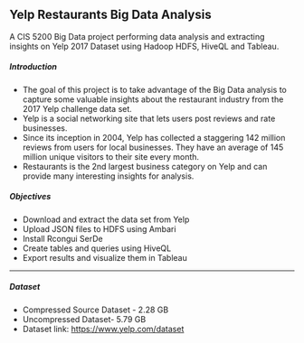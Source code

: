 ## Yelp Restaurants Big Data Analysis

A CIS 5200 Big Data project performing data analysis and extracting insights on Yelp 2017 Dataset using Hadoop HDFS, HiveQL and Tableau.

##### Introduction

-	The goal of this project is to take advantage of the Big Data analysis to capture some valuable insights about the restaurant industry from the 2017 Yelp challenge data set.
-	Yelp is a social networking site that lets users post reviews and rate businesses.
-	Since its inception in 2004, Yelp has collected a staggering 142 million reviews from users for local businesses.  They have an average of 145 million unique visitors to their site every month.
-	Restaurants is the 2nd largest business category on Yelp and can provide many interesting insights for analysis.

##### Objectives

-	Download and extract the data set from Yelp
-	Upload JSON files to HDFS using Ambari 
-	Install Rcongui SerDe
-	Create tables and queries using HiveQL
-	Export results and visualize them in Tableau
 
----
##### Dataset
- Compressed Source Dataset - 2.28 GB 
- Uncompressed Dataset- 5.79 GB 
- Dataset link: https://www.yelp.com/dataset 

